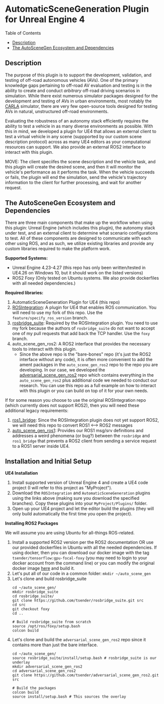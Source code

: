 # AutomaticSceneGeneration Plugin for Unreal Engine 4

Table of Contents
- [Description](#description)
- [The AutoSceneGen Ecosystem and Dependencies](#the-autoscenegen-ecosystem-and-dependencies)

## Description
The purpose of this plugin is to support the development, validation, and testing of off-road autonomous vehicles (AVs). One of the primary knowledge gaps pertaining to off-road AV evaluation and testing is in the ability to create and conduct *arbitrary* off-road driving scenarios in simulation. While there exist numerous simulator packages designed for the development and testing of AVs in urban environments, most notably the [CARLA](https://carla.org/) simulator, there are very few open-source tools designed for testing AVs in natural, unstructured off-road environments. 

Evaluating the robustness of an autonomy stack efficiently requires the ability to test a vehicle in as many diverse environments as possible. With this in mind, we developed a plugin for UE4 that allows an external client to test a virtual vehicle in any scene (suppported by our custom scene description protocol) across as many UE4 editors as your computational resources can support. We also provide an external ROS2 interface to interact with this plugin.

MOVE: The client speciifes the scene description and the vehicle task, and this plugin will create the desired scene, and then it will monitor the vehicle's performance as it performs the task. When the vehicle succeeds or fails, the plugin will end the simulation, send the vehicle's trajectory information to the client for further processing, and wait for another request.

## The AutoSceneGen Ecosystem and Dependencies

There are three main components that make up the workflow when using this plugin: Unreal Engine (which includes this plugin), the autonomy stack under test, and an external client to determine what scenario configurations to test. All of these components are designed to communicate with each other using ROS, and as such, we utilize existing libraries and provide any custom libraries required to make the platform work.

**Supported Systems:**
- Unreal Engine 4.23-4.27 (this repo has only been written/tested in UE4.26 on Windows 10, but it should work on the listed versions)
- ROS2 Foxy (Only tested on Ubuntu systems. We also provide dockerfiles with all needed dependencies.)

**Required libraries:**
1. AutomaticSceneGeneration Plugin for UE4 (this repo)
2. [ROSIntegration](https://github.com/tsender/ROSIntegration/tree/feature/specify_ros_version): A plugin for UE4 that enables ROS communication. You will need to use my fork of this repo. Use the `feature/specify_ros_version` branch.
3. [rosbridge_suite](https://github.com/tsender/rosbridge_suite/tree/foxy): Required by the ROSIntegration plugin. You need to use my fork because the authors of `rosbridge_suite` do not want to accept one of my pull requests that add back the TCP handler. Use the `foxy` branch.
4. auto_scene_gen_ros2: A ROS2 interface that provides the necessary tools to interact with this plugin.
   - Since the above repo is the "bare-bones" repo (it's just the ROS2 interface without any code), it is often more convenient to add the ament packages in the `auto_scene_gen_ros2` repo to the repo you are developing. In our case, we developed the [adversarial_scene_gen_ros2](https://github.com/tsender/adversarial_scene_gen_ros2) repo which contains everything in the `auto_scene_gen_ros2` plus additional code we needed to conduct our research. You can use this repo as a full example on how to interact with this plugin or you can build on top of it for your own needs.

If for some reason you choose to use the original ROSIntegration repo (which currently does not support ROS2), then you will need these additional legacy requirements:
1. [ros1_bridge](https://github.com/ros2/ros1_bridge): Since the ROSIntegration plugin does not yet support ROS2, we will need this repo to convert ROS1 <--> ROS2 messages
2. [auto_scene_gen_ros1](https://github.com/tsender/auto_scene_gen_ros1): Provides our ROS1 msg/srv definitions and addresses a weird phenomena (or bug?) between the `rosbridge` and `ros1_bridge` that prevents a ROS2 client from sending a service request to a ROS1 server inside UE4.
## Installation and Initial Setup

**UE4 Installation**
1. Install supported version of Unreal Engine 4 and create a UE4 code project (I will refer to this project as "MyProject").
2. Download the `ROSIntegration` and `AutomaticSceneGeneration` plugins using the links above (making sure you download the specified branches). Copy these plugins into your `MyProject/Plugins/` folder.
3. Open up your UE4 project and let the editor build the plugins (they will only build automatically the first time you open the project).

**Installing ROS2 Packages**

We will assume you are using Ubuntu for all-things ROS-related.
1. Install a supported ROS2 version per the ROS2 documentation OR use our provided dockerfiles in Ubuntu with all the needed dependencies. If using docker, then you can download our docker image with the tag `tsender/tensorflow:gpu-focal-foxy` (you may need to login to your docker account from the command line) or you can modify the original docker image [here](https://github.com/tsender/dockerfiles/blob/main/tensorflow_foxy/Dockerfile) and build it.
2. Let's put all of our code in a common folder: `mkdir ~/auto_scene_gen`
3. Let's clone and build rosbridge_suite
   ```
   cd ~/auto_scene_gen/
   mkdir rosbridge_suite
   cd rosbridge_suite/
   git clone https://github.com/tsender/rosbridge_suite.git src
   cd src
   git checkout foxy
   cd ..
   
   # Build rosbridge_suite from scratch
   source /opt/ros/foxy/setup.bash
   colcon build
   ```
3. Let's clone and build the `adversarial_scene_gen_ros2` repo since it contains more than just the bare interface.
   ```
   cd ~/auto_scene_gen/
   source rosbridge_suite/install/setup.bash # rosbridge_suite is our underlay
   mkdir adversarial_scene_gen_ros2
   cd adversarial_scene_gen_ros2
   git clone https://github.com/tsender/adversarial_scene_gen_ros2.git src
   
   # Build the packages
   colcon build
   source install/setup.bash # This sources the overlay
   ```

